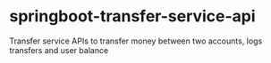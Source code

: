 # springboot-transfer-service-api
Transfer service APIs to transfer money between two accounts, logs transfers and user balance
